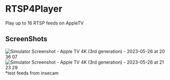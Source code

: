 # RTSP4Player
Play up to 16 RTSP feeds on AppleTV

## ScreenShots
![Simulator Screenshot - Apple TV 4K (3rd generation) - 2023-05-26 at 20 36 07](https://github.com/bi119aTe5hXk/RTSP4Player/assets/501967/e233a6dd-e44f-4760-b338-27a8eca3f28b)
![Simulator Screenshot - Apple TV 4K (3rd generation) - 2023-05-26 at 21 23 29](https://github.com/bi119aTe5hXk/RTSP4Player/assets/501967/520ef944-3e51-4b9c-aee2-4fd842e102da)
*test feeds from insecam
